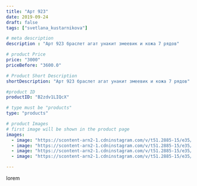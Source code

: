 ```yaml
---
title: "Арт 923"
date: 2019-09-24
draft: false
tags: ["svetlana_kustarnikova"]

# meta description
description : "Арт 923 браслет агат унакит змеевик и кожа 7 рядов"

# product Price
price: "3000"
priceBefore: "3600.0"

# Product Short Description
shortDescription: "Арт 923 браслет агат унакит змеевик и кожа 7 рядов"

#product ID
productID: "B2zdv1LIQcX"

# type must be "products"
type: "products"

# product Images
# first image will be shown in the product page
images:
  - image: "https://scontent-arn2-1.cdninstagram.com/v/t51.2885-15/e35/71183234_159193301937930_1877358613282431220_n.jpg?se=7&tp=1&_nc_ht=scontent-arn2-1.cdninstagram.com&_nc_cat=106&_nc_ohc=RpDRx05nhpoAX9pdOJI&ccb=7-4&oh=041e33b9c0bd455057a5624867accc20&oe=6084D456&ig_cache_key=MjE0MDE4NTA3MTA4NTI5MDg4Mw%3D%3D.2-ccb7-4"
  - image: "https://scontent-arn2-1.cdninstagram.com/v/t51.2885-15/e35/70333879_888132458253463_6715546171902917127_n.jpg?se=7&tp=1&_nc_ht=scontent-arn2-1.cdninstagram.com&_nc_cat=107&_nc_ohc=pZ1FaSzM2RAAX-g-RF5&ccb=7-4&oh=96c6f02c5ea718ec3c267a68d9aaa994&oe=6083E072&ig_cache_key=MjE0MDE4NTA3MTA5MzYyOTg2Mw%3D%3D.2-ccb7-4"
  - image: "https://scontent-arn2-1.cdninstagram.com/v/t51.2885-15/e35/69663552_154179572335995_874993026816333719_n.jpg?se=7&tp=1&_nc_ht=scontent-arn2-1.cdninstagram.com&_nc_cat=103&_nc_ohc=titebutxqeEAX8uibB3&ccb=7-4&oh=74804911eccf2a982acee93f53859edb&oe=60825C5F&ig_cache_key=MjE0MDE4NTA3MTExMDU3NDIwOA%3D%3D.2-ccb7-4"
  - image: "https://scontent-arn2-1.cdninstagram.com/v/t51.2885-15/e35/70557841_1381792691973880_4714975339074363238_n.jpg?se=8&tp=1&_nc_ht=scontent-arn2-1.cdninstagram.com&_nc_cat=104&_nc_ohc=YEucUDyNlSEAX9OLtke&ccb=7-4&oh=d0849b4235ffc4fdc6e740c2bd61e378&oe=60831F93&ig_cache_key=MjE0MDE4NTA3MTEyNzM2MTQxMA%3D%3D.2-ccb7-4"

---
```

lorem
